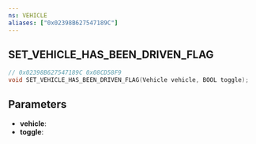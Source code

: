 ```yaml
---
ns: VEHICLE
aliases: ["0x02398B627547189C"]
---
```

## SET_VEHICLE_HAS_BEEN_DRIVEN_FLAG

```c
// 0x02398B627547189C 0x08CD58F9
void SET_VEHICLE_HAS_BEEN_DRIVEN_FLAG(Vehicle vehicle, BOOL toggle);
```

## Parameters
* **vehicle**:
* **toggle**:

